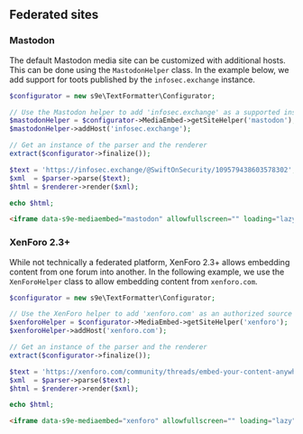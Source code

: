 <h2>Federated sites</h2>

### Mastodon

The default Mastodon media site can be customized with additional hosts. This can be done using the `MastodonHelper` class. In the example below, we add support for toots published by the `infosec.exchange` instance.

```php
$configurator = new s9e\TextFormatter\Configurator;

// Use the Mastodon helper to add 'infosec.exchange' as a supported instance
$mastodonHelper = $configurator->MediaEmbed->getSiteHelper('mastodon');
$mastodonHelper->addHost('infosec.exchange');

// Get an instance of the parser and the renderer
extract($configurator->finalize());

$text = 'https://infosec.exchange/@SwiftOnSecurity/109579438603578302';
$xml  = $parser->parse($text);
$html = $renderer->render($xml);

echo $html;
```
```html
<iframe data-s9e-mediaembed="mastodon" allowfullscreen="" loading="lazy" onload="let c=new MessageChannel;c.port1.onmessage=e=&gt;this.style.height=e.data+'px';this.contentWindow.postMessage('s9e:init','*',[c.port2])" scrolling="no" style="border:0;height:300px;max-width:550px;width:100%" src="https://s9e.github.io/iframe/2/mastodon.min.html#SwiftOnSecurity@infosec.exchange/109579438603578302"></iframe>
```


### XenForo 2.3+

While not technically a federated platform, XenForo 2.3+ allows embedding content from one forum into another. In the following example, we use the `XenForoHelper` class to allow embedding content from `xenforo.com`.


```php
$configurator = new s9e\TextFormatter\Configurator;

// Use the XenForo helper to add 'xenforo.com' as an authorized source
$xenforoHelper = $configurator->MediaEmbed->getSiteHelper('xenforo');
$xenforoHelper->addHost('xenforo.com');

// Get an instance of the parser and the renderer
extract($configurator->finalize());

$text = 'https://xenforo.com/community/threads/embed-your-content-anywhere.217381/';
$xml  = $parser->parse($text);
$html = $renderer->render($xml);

echo $html;
```
```html
<iframe data-s9e-mediaembed="xenforo" allowfullscreen="" loading="lazy" onload="let c=new MessageChannel;c.port1.onmessage=e=&gt;this.style.height=e.data+'px';this.contentWindow.postMessage('s9e:init','*',[c.port2])" scrolling="no" style="border:0;height:300px;width:100%" src="https://s9e.github.io/iframe/2/xenforo.min.html#https://xenforo.com/community/threads/217381"></iframe>
```